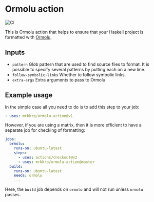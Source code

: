 # Ormolu action

![CI](https://github.com/mrkkrp/ormolu-action/workflows/CI/badge.svg?branch=master)

This is Ormolu action that helps to ensure that your Haskell project is
formatted with [Ormolu][ormolu].

## Inputs

* `pattern` Glob pattern that are used to find source files to format. It is
  possible to specify several patterns by putting each on a new line.
* `follow-symbolic-links` Whether to follow symbolic links.
* `extra-args` Extra arguments to pass to Ormolu.

## Example usage

In the simple case all you need to do is to add this step to your job:

```yaml
- uses: mrkkrp/ormolu-action@v1
```

However, if you are using a matrix, then it is more efficient to have a
separate job for checking of formatting:

```yaml
jobs:
  ormolu:
    runs-on: ubuntu-latest
    steps:
      - uses: actions/checkout@v2
      - uses: mrkkrp/ormolu-action@master
  build:
    runs-on: ubuntu-latest
    needs: ormolu
    ...
```

Here, the `build` job depends on `ormolu` and will not run unless `ormolu`
passes.

[ormolu]: https://github.com/tweag/ormolu
